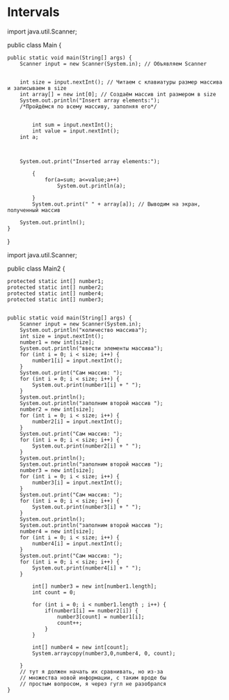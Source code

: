 # Intervals
import java.util.Scanner;

public class Main {

    public static void main(String[] args) {
        Scanner input = new Scanner(System.in); // Объявляем Scanner


        int size = input.nextInt(); // Читаем с клавиатуры размер массива и записываем в size
        int array[] = new int[0]; // Создаём массив int размером в size
        System.out.println("Insert array elements:");
        /*Пройдёмся по всему массиву, заполняя его*/


            int sum = input.nextInt();
            int value = input.nextInt();
        int a;



        System.out.print("Inserted array elements:");
        
            {
                for(a=sum; a<=value;a++)
                    System.out.println(a);

            }
            System.out.print(" " + array[a]); // Выводим на экран, полученный массив

        System.out.println();
    }
}


























import java.util.Scanner;

public class Main2 {

    protected static int[] number1;
    protected static int[] number2;
    protected static int[] number4;
    protected static int[] number3;


    public static void main(String[] args) {
        Scanner input = new Scanner(System.in);
        System.out.println("количество массива");
        int size = input.nextInt();
        number1 = new int[size];
        System.out.println("ввести элементы массива");
        for (int i = 0; i < size; i++) {
            number1[i] = input.nextInt();
        }
        System.out.print("Сам массив: ");
        for (int i = 0; i < size; i++) {
            System.out.print(number1[i] + " ");
        }
        System.out.println();
        System.out.println("заполним второй массив ");
        number2 = new int[size];
        for (int i = 0; i < size; i++) {
            number2[i] = input.nextInt();
        }
        System.out.print("Сам массив: ");
        for (int i = 0; i < size; i++) {
            System.out.print(number2[i] + " ");
        }
        System.out.println();
        System.out.println("заполним второй массив ");
        number3 = new int[size];
        for (int i = 0; i < size; i++) {
            number3[i] = input.nextInt();
        }
        System.out.print("Сам массив: ");
        for (int i = 0; i < size; i++) {
            System.out.print(number3[i] + " ");
        }
        System.out.println();
        System.out.println("заполним второй массив ");
        number4 = new int[size];
        for (int i = 0; i < size; i++) {
            number4[i] = input.nextInt();
        }
        System.out.print("Сам массив: ");
        for (int i = 0; i < size; i++) {
            System.out.print(number4[i] + " ");
        }

            int[] number3 = new int[number1.length];
            int count = 0;

            for (int i = 0; i < number1.length ; i++) {
                if(number1[i] == number2[i]) {
                    number3[count] = number1[i];
                    count++;
                }
            }

            int[] number4 = new int[count];
            System.arraycopy(number3,0,number4, 0, count);

        }
        // тут я должен начать их сравнивать, но из-за
        // множества новой информации, с таким вроде бы
        // простым вопросом, я через гугл не разобрался
    }
